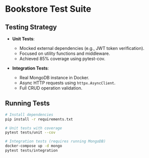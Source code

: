 # Bookstore Test Suite

## Testing Strategy
- **Unit Tests**:
  - Mocked external dependencies (e.g., JWT token verification).
  - Focused on utility functions and middleware.
  - Achieved 85% coverage using pytest-cov.

- **Integration Tests**:
  - Real MongoDB instance in Docker.
  - Async HTTP requests using `httpx.AsyncClient`.
  - Full CRUD operation validation.

## Running Tests
```bash
# Install dependencies
pip install -r requirements.txt

# Unit tests with coverage
pytest tests/unit --cov

# Integration tests (requires running MongoDB)
docker-compose up -d mongo
pytest tests/integration